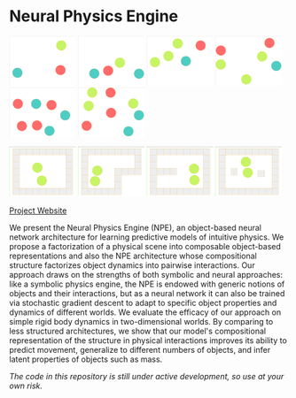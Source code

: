 # Neural Physics Engine

<kbd><img src="./demo/balls_n3_npe_pred_batch0_ex0.gif" width="120"></kbd>
<kbd><img src="./demo/balls_n4_npe_pred_batch0_ex0.gif" width="120"></kbd>
<kbd><img src="./demo/balls_n5_npe_pred_batch0_ex0.gif" width="120"></kbd>
<kbd><img src="./demo/balls_n6_npe_pred_batch0_ex2.gif" width="120"></kbd>
<kbd><img src="./demo/balls_n7_npe_pred_batch0_ex0.gif" width="120"></kbd>
<kbd><img src="./demo/balls_n8_npe_pred_batch0_ex0.gif" width="120"></kbd>

<kbd><img src="./demo/walls_n2_wO_npe_pred_batch0_ex3.gif" width="120"></kbd>
<kbd><img src="./demo/walls_n2_wL_npe_pred_batch0_ex2.gif" width="120"></kbd>
<kbd><img src="./demo/walls_n2_wU_npe_pred_batch0_ex2.gif" width="120"></kbd>
<kbd><img src="./demo/walls_n2_wI_npe_pred_batch0_ex2.gif" width="120"></kbd>

[Project Website](http://mbchang.github.io/npe)

We present the Neural Physics Engine (NPE), an object-based neural network
architecture for learning predictive models of intuitive physics. We propose a
factorization of a physical scene into composable object-based representations
and also the NPE architecture whose compositional structure factorizes object
dynamics into pairwise interactions. Our approach draws on the strengths of
both symbolic and neural approaches: like a symbolic physics engine, the NPE is
endowed with generic notions of objects and their interactions, but as a neural
network it can also be trained via stochastic gradient descent to adapt to
specific object properties and dynamics of different worlds. We evaluate the
efficacy of our approach on simple rigid body dynamics in two-dimensional
worlds. By comparing to less structured architectures, we show that our model's
compositional representation of the structure in physical interactions improves
its ability to predict movement, generalize to different numbers of objects,
and infer latent properties of objects such as mass.

_The code in this repository is still under active development, so use at your
own risk._
